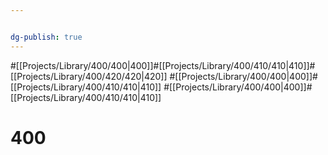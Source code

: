 ```yaml
---


dg-publish: true
---
```

#[[Projects/Library/400/400\|400]]#[[Projects/Library/400/410/410\|410]]#[[Projects/Library/400/420/420\|420]]
#[[Projects/Library/400/400\|400]]#[[Projects/Library/400/410/410\|410]]
#[[Projects/Library/400/400\|400]]#[[Projects/Library/400/410/410\|410]]

# 400

